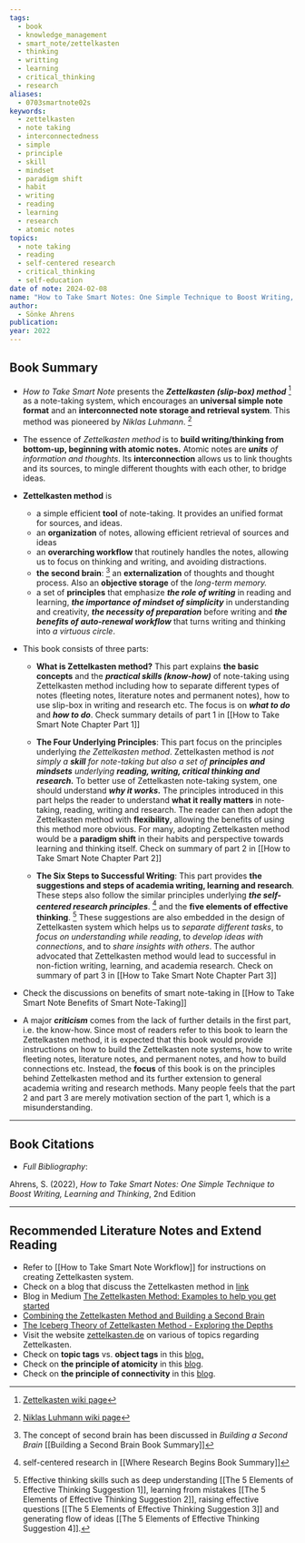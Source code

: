 ```yaml
---
tags:
  - book
  - knowledge_management
  - smart_note/zettelkasten
  - thinking
  - writting
  - learning
  - critical_thinking
  - research
aliases:
  - 0703smartnote02s
keywords:
  - zettelkasten
  - note taking
  - interconnectedness
  - simple
  - principle
  - skill
  - mindset
  - paradigm shift
  - habit
  - writing
  - reading
  - learning
  - research
  - atomic notes
topics:
  - note taking
  - reading
  - self-centered research
  - critical_thinking
  - self-education
date of note: 2024-02-08
name: "How to Take Smart Notes: One Simple Technique to Boost Writing, Learning and Thinking"
author:
  - Sönke Ahrens
publication: 
year: 2022
---
```


## Book Summary

- *How to Take Smart Note* presents the ***Zettelkasten (slip-box) method*** [^1] as a note-taking system, which encourages an **universal simple note format** and an **interconnected note storage and retrieval system**. This method was pioneered by *Niklas Luhmann*. [^2] 
  
- The essence of *Zettelkasten method* is to **build writing/thinking from bottom-up, beginning with atomic notes.** Atomic notes are ***units** of information and thoughts*. Its **interconnection** allows us to link thoughts and its sources, to mingle different thoughts with each other, to bridge ideas. 

- **Zettelkasten method** is
	- a simple efficient **tool** of note-taking. It provides an unified format for sources, and ideas. 
	- an **organization** of notes, allowing efficient retrieval of sources and ideas
	- an **overarching workflow** that routinely handles the notes, allowing us to focus on thinking and writing, and avoiding distractions.
	- **the second brain**: [^3] an **externalization** of thoughts and thought process. Also an **objective storage** of the *long-term memory.* 
	- a set of **principles** that emphasize ***the role of writing*** in reading and learning, ***the importance of mindset of simplicity*** in understanding and creativity, ***the necessity of preparation*** before writing and ***the benefits of auto-renewal workflow*** that turns writing and thinking into *a virtuous circle*.
	  
- This book consists of three parts:
	- **What is Zettelkasten method?** This part explains **the basic concepts** and the ***practical skills (know-how)*** of note-taking using Zettelkasten method  including how to separate different types of notes (fleeting notes, literature notes and permanent notes), how to use slip-box in writing and research etc. The focus is on ***what to do*** and ***how to do***. Check summary details of part 1 in [[How to Take Smart Note Chapter Part 1]]
	  
	- **The Four Underlying Principles**: This part focus on the principles underlying *the Zettelkasten method*. Zettelkasten method is *not simply a **skill** for note-taking but also a set of **principles and mindsets** underlying **reading, writing, critical thinking and research.*** To better use of Zettelkasten note-taking system, one should understand ***why it works.*** The principles introduced in this part helps the reader to understand **what it really matters** in note-taking, reading, writing and research. The reader can then adopt the Zettelkasten method with **flexibility**, allowing the benefits of using this method more obvious. For many, adopting Zettelkasten method would be a **paradigm shift** in their habits and perspective towards learning and thinking itself. Check on summary of part 2 in [[How to Take Smart Note Chapter Part 2]]
	  
	- **The Six Steps to Successful Writing**: This part provides **the suggestions and steps of academia writing, learning and research**. These steps also follow the similar principles underlying ***the self-centered research principles***. [^4] and the **five elements of effective thinking**. [^5] These suggestions are also embedded in the design of Zettelkasten system which helps us to *separate different tasks*, to *focus on understanding while reading*, to *develop ideas with connections*, and to *share insights with others*. The author advocated that Zettelkasten method would lead to successful in non-fiction writing, learning, and academia research. Check on summary of part 3 in [[How to Take Smart Note Chapter Part 3]]
	  
- Check the discussions on benefits of smart note-taking in [[How to Take Smart Note Benefits of Smart Note-Taking]]
  
- A major ***criticism*** comes from the lack of further details in the first part, i.e. the know-how. Since most of readers refer to this book to learn the Zettelkasten method, it is expected that this book would provide instructions on how to build the Zettelkasten note systems, how to write fleeting notes, literature notes, and permanent notes, and how to build connections etc. Instead, the **focus** of this book is on the principles behind Zettelkasten method and its further extension to general academia writing and research methods. Many people feels that the part 2 and part 3 are merely motivation section of the part 1, which is a misunderstanding. 



[^1]: [Zettelkasten wiki page](https://en.wikipedia.org/wiki/Zettelkasten)

[^2]: [Niklas Luhmann wiki page](https://en.wikipedia.org/wiki/Niklas_Luhmann)

[^3]: The concept of second brain has been discussed in *Building a Second Brain* [[Building a Second Brain Book Summary]]

[^4]: self-centered research in [[Where Research Begins Book Summary]] 

[^5]: Effective thinking skills such as deep understanding [[The 5 Elements of Effective Thinking Suggestion 1]], learning from mistakes [[The 5 Elements of Effective Thinking Suggestion 2]], raising effective questions [[The 5 Elements of Effective Thinking Suggestion 3]] and generating flow of ideas [[The 5 Elements of Effective Thinking Suggestion 4]]. 

----------
## Book Citations

- *Full Bibliography*:

Ahrens, S. (2022), *How to Take Smart Notes: One Simple Technique to Boost Writing, Learning and Thinking*, 2nd Edition 

-----------

## Recommended Literature Notes and Extend Reading

- Refer to [[How to Take Smart Note Workflow]] for instructions on creating Zettelkasten system.
- Check on a blog that discuss the Zettelkasten method in [link](https://sacredkarailee.medium.com/understanding-zettelkasten-notes-d7eb3fae0c45)
- Blog in Medium [The Zettelkasten Method: Examples to help you get started](https://medium.com/@fairylights_io/the-zettelkasten-method-examples-to-help-you-get-started-8f8a44fa9ae6)
- [Combining the Zettelkasten Method and Building a Second Brain](https://zettelkasten.de/posts/building-a-second-brain-and-zettelkasten/#:~:text=While%20BASB's%20%E2%80%9Csecond%20brain%E2%80%9D%20doesn,between%20BASB%20and%20the%20ZKM)
- [The Iceberg Theory of Zettelkasten Method - Exploring the Depths](https://zettelkasten.de/posts/zettelkasten-iceberg/#/discussions)
- Visit the website [zettelkasten.de](https://zettelkasten.de/overview/#common-questions)  on various of topics regarding Zettelkasten.
- Check on **topic tags** vs. **object tags** in this [blog.](https://zettelkasten.de/posts/object-tags-vs-topic-tags/)
- Check on **the principle of atomicity** in this [blog](https://zettelkasten.de/posts/create-zettel-from-reading-notes/).
- Check on **the principle of connectivity** in this [blog](https://zettelkasten.de/posts/luhmann-folgezettel-truth/).




